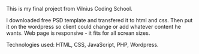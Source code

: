 This is my final project from Vilnius Coding School.

I downloaded free PSD template and transfered it to html and css.
Then put it on the wordpress so client could change or add whatever content he wants.
Web page is responsive - it fits for all screan sizes.

Technologies used:
HTML,
CSS,
JavaScript,
PHP,
Wordpress.

